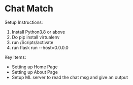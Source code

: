 # Chat Match

Setup Instructions:
1. Install Python3.8 or above
2. Do pip install virtualenv
3. run /Scripts/activate
4. run flask run --host=0.0.0.0


Key Items:

- Setting up Home Page
- Setting up About Page
- Setup ML server to read the chat msg and give an output
